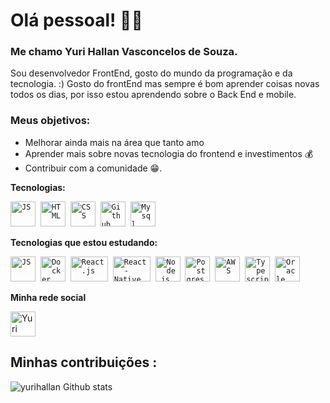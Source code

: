 # Olá pessoal! 👋😀 

### Me chamo Yuri Hallan Vasconcelos de Souza.

Sou desenvolvedor FrontEnd, gosto do mundo da programação e da tecnologia. :) Gosto do frontEnd mas sempre é bom aprender coisas novas todos os dias, por isso estou aprendendo sobre o Back End e mobile.

### Meus objetivos: 
* Melhorar ainda mais na área que tanto amo
* Aprender mais sobre novas tecnologia do frontend e investimentos 💰 
* Contribuir com a comunidade 😁.  


 **Tecnologias:**
 <p align="left">
   <code><img src="https://user-images.githubusercontent.com/51785898/91357834-3eb8df00-e7c8-11ea-9936-0ce666ac2a11.png" alt="JS" width="40" height="40"/></code>&nbsp;
  <code><img src="https://upload.wikimedia.org/wikipedia/commons/thumb/6/61/HTML5_logo_and_wordmark.svg/1200px-HTML5_logo_and_wordmark.svg.png" alt="HTML" width="40" height="40"/></code>&nbsp;
  <code><img src="https://cdn.iconscout.com/icon/free/png-256/css-37-226088.png" alt="CSS" width="40" height="40"/></code>&nbsp;
  <code><img src="https://user-images.githubusercontent.com/51785898/91358353-0cf44800-e7c9-11ea-9a54-0a988aa2837c.png" alt="Github" width="40" height="40"/></code>&nbsp;
  <code><img src="https://pngimg.com/uploads/mysql/mysql_PNG36.png" alt="Mysql" width="40" height="40"/></code>&nbsp;
 
 </p>
 
 **Tecnologias que estou estudando:**
<p align="left">
  <code><img src="https://user-images.githubusercontent.com/51785898/91357834-3eb8df00-e7c8-11ea-9936-0ce666ac2a11.png" alt="JS" width="40" height="40"/></code>&nbsp;
  <code><img src="https://user-images.githubusercontent.com/51785898/91357841-3fea0c00-e7c8-11ea-91de-947891a2dec6.png" alt="Docker" width="40" height="40" /></code>&nbsp;
  <code><img src="https://user-images.githubusercontent.com/51785898/91357843-411b3900-e7c8-11ea-8161-3e8191a6cde2.png" alt="React.js" width="60" height="40" /></code>&nbsp;
  <code><img src="https://www.fullstacklabs.co/img/developersReactNative/ReactNative@2x.png" alt="React-Native" width="60" height="40" /></code>&nbsp;
  <code><img src="https://user-images.githubusercontent.com/51785898/91357850-44162980-e7c8-11ea-966c-a7ebaba08ba3.png" alt="Node.js" width="40" height="40"/></code>&nbsp;
  <code><img src="https://user-images.githubusercontent.com/51785898/91358318-ff3ec280-e7c8-11ea-9d80-c8e249594078.png" alt="Postgres" width="40" height="40"/></code>&nbsp;
  <code><img src="https://user-images.githubusercontent.com/51785898/91358419-31502480-e7c9-11ea-9bb8-5124117e9a75.png" alt="AWS" width="40" height="40"/></code>&nbsp;
  <code><img src="https://user-images.githubusercontent.com/51785898/91358426-3319e800-e7c9-11ea-9df0-b5a207cecfce.png" alt="Typescript" width="40" height="40"/></code>&nbsp;
  <code><img src="https://encrypted-tbn0.gstatic.com/images?q=tbn%3AANd9GcRnNBrFzLPC2ZW_oNRGfC8MGpknN5yzs7myyVagsBb3JEYp1UFZxGYibl0GRHjnMsfGHNJcu9izvzq0HLB7GtoBNHx5GQsKUnFPRQ&usqp=CAU&ec=45699845" alt="Oracle" width="40" height="40"/></code>&nbsp;
</p>

**Minha rede social**
<p align="left">
 <a href="https://www.linkedin.com/in/yurihallan/" target="blank"><img align="center" src="https://cdn.jsdelivr.net/npm/simple-icons@3.0.1/icons/linkedin.svg" alt="Yuri Hallan" height="40" width="40" /></a> &nbsp;&nbsp;
</p>


## Minhas contribuições :

![yurihallan Github stats](https://github-readme-stats.vercel.app/api?username=yurihallan&show_icons=true&theme=dracula)
